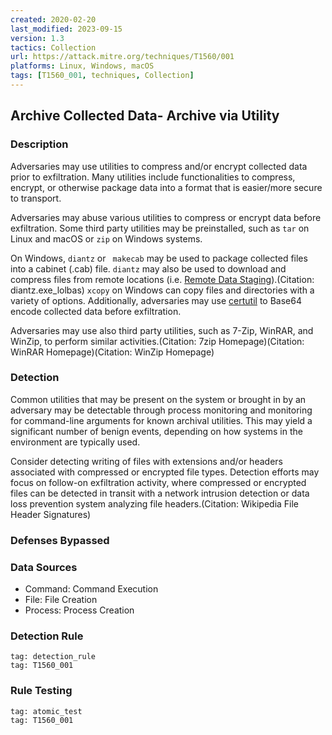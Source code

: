 ```yaml
---
created: 2020-02-20
last_modified: 2023-09-15
version: 1.3
tactics: Collection
url: https://attack.mitre.org/techniques/T1560/001
platforms: Linux, Windows, macOS
tags: [T1560_001, techniques, Collection]
---
```


## Archive Collected Data- Archive via Utility

### Description

Adversaries may use utilities to compress and/or encrypt collected data prior to exfiltration. Many utilities include functionalities to compress, encrypt, or otherwise package data into a format that is easier/more secure to transport.

Adversaries may abuse various utilities to compress or encrypt data before exfiltration. Some third party utilities may be preinstalled, such as <code>tar</code> on Linux and macOS or <code>zip</code> on Windows systems. 

On Windows, <code>diantz</code> or <code> makecab</code> may be used to package collected files into a cabinet (.cab) file. <code>diantz</code> may also be used to download and compress files from remote locations (i.e. [Remote Data Staging](https://attack.mitre.org/techniques/T1074/002)).(Citation: diantz.exe_lolbas) <code>xcopy</code> on Windows can copy files and directories with a variety of options. Additionally, adversaries may use [certutil](https://attack.mitre.org/software/S0160) to Base64 encode collected data before exfiltration. 

Adversaries may use also third party utilities, such as 7-Zip, WinRAR, and WinZip, to perform similar activities.(Citation: 7zip Homepage)(Citation: WinRAR Homepage)(Citation: WinZip Homepage)

### Detection

Common utilities that may be present on the system or brought in by an adversary may be detectable through process monitoring and monitoring for command-line arguments for known archival utilities. This may yield a significant number of benign events, depending on how systems in the environment are typically used.

Consider detecting writing of files with extensions and/or headers associated with compressed or encrypted file types. Detection efforts may focus on follow-on exfiltration activity, where compressed or encrypted files can be detected in transit with a network intrusion detection or data loss prevention system analyzing file headers.(Citation: Wikipedia File Header Signatures)

### Defenses Bypassed



### Data Sources

  - Command: Command Execution
  -  File: File Creation
  -  Process: Process Creation
### Detection Rule

```query
tag: detection_rule
tag: T1560_001
```

### Rule Testing

```query
tag: atomic_test
tag: T1560_001
```
